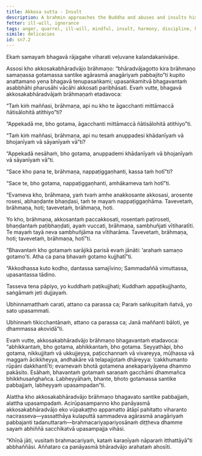 ```yaml
---
title: Akkosa sutta - Insult
description: A brahmin approaches the Buddha and abuses and insults him. The Buddha doesn't accept it, and explains this to the brahmin through a simile.
fetter: ill-will, ignorance
tags: anger, quarrel, ill-will, mindful, insult, harmony, discipline, heal, sn, sn1-11, sn7
simile: delicacies
id: sn7.2
---
```


Ekaṁ samayaṁ bhagavā rājagahe viharati veḷuvane kalandakanivāpe.

Assosi kho akkosakabhāradvājo brāhmaṇo: “bhāradvājagotto kira brāhmaṇo samaṇassa gotamassa santike agārasmā anagāriyaṁ pabbajito”ti kupito anattamano yena bhagavā tenupasaṅkami; upasaṅkamitvā bhagavantaṁ asabbhāhi pharusāhi vācāhi akkosati paribhāsati. Evaṁ vutte, bhagavā akkosakabhāradvājaṁ brāhmaṇaṁ etadavoca:

“Taṁ kiṁ maññasi, brāhmaṇa, api nu kho te āgacchanti mittāmaccā ñātisālohitā atithiyo”ti?

“Appekadā me, bho gotama, āgacchanti mittāmaccā ñātisālohitā atithiyo”ti.

“Taṁ kiṁ maññasi, brāhmaṇa, api nu tesaṁ anuppadesi khādanīyaṁ vā bhojanīyaṁ vā sāyanīyaṁ vā”ti?

“Appekadā nesāhaṁ, bho gotama, anuppademi khādanīyaṁ vā bhojanīyaṁ vā sāyanīyaṁ vā”ti.

“Sace kho pana te, brāhmaṇa, nappaṭiggaṇhanti, kassa taṁ hotī”ti?

“Sace te, bho gotama, nappaṭiggaṇhanti, amhākameva taṁ hotī”ti.

“Evameva kho, brāhmaṇa, yaṁ tvaṁ amhe anakkosante akkosasi, arosente rosesi, abhaṇḍante bhaṇḍasi, taṁ te mayaṁ nappaṭiggaṇhāma. Tavevetaṁ, brāhmaṇa, hoti; tavevetaṁ, brāhmaṇa, hoti.

Yo kho, brāhmaṇa, akkosantaṁ paccakkosati, rosentaṁ paṭiroseti, bhaṇḍantaṁ paṭibhaṇḍati, ayaṁ vuccati, brāhmaṇa, sambhuñjati vītiharatīti. Te mayaṁ tayā neva sambhuñjāma na vītiharāma. Tavevetaṁ, brāhmaṇa, hoti; tavevetaṁ, brāhmaṇa, hotī”ti.

“Bhavantaṁ kho gotamaṁ sarājikā parisā evaṁ jānāti: ‘arahaṁ samaṇo gotamo’ti. Atha ca pana bhavaṁ gotamo kujjhatī”ti.

“Akkodhassa kuto kodho,
dantassa samajīvino;
Sammadaññā vimuttassa,
upasantassa tādino.

Tasseva tena pāpiyo,
yo kuddhaṁ paṭikujjhati;
Kuddhaṁ appaṭikujjhanto,
saṅgāmaṁ jeti dujjayaṁ.

Ubhinnamatthaṁ carati,
attano ca parassa ca;
Paraṁ saṅkupitaṁ ñatvā,
yo sato upasammati.

Ubhinnaṁ tikicchantānaṁ,
attano ca parassa ca;
Janā maññanti bāloti,
ye dhammassa akovidā”ti.

Evaṁ vutte, akkosakabhāradvājo brāhmaṇo bhagavantaṁ etadavoca: “abhikkantaṁ, bho gotama, abhikkantaṁ, bho gotama. Seyyathāpi, bho gotama, nikkujjitaṁ vā ukkujjeyya, paṭicchannaṁ vā vivareyya, mūḷhassa vā maggaṁ ācikkheyya, andhakāre vā telapajjotaṁ dhāreyya: ‘cakkhumanto rūpāni dakkhantī’ti; evamevaṁ bhotā gotamena anekapariyāyena dhammo pakāsito. Esāhaṁ, bhavantaṁ gotamaṁ saraṇaṁ gacchāmi dhammañca bhikkhusaṅghañca. Labheyyāhaṁ, bhante, bhoto gotamassa santike pabbajjaṁ, labheyyaṁ upasampadan”ti.

Alattha kho akkosakabhāradvājo brāhmaṇo bhagavato santike pabbajjaṁ, alattha upasampadaṁ. Acirūpasampanno kho panāyasmā akkosakabhāradvājo eko vūpakaṭṭho appamatto ātāpī pahitatto viharanto nacirasseva—yassatthāya kulaputtā sammadeva agārasmā anagāriyaṁ pabbajanti tadanuttaraṁ—brahmacariyapariyosānaṁ diṭṭheva dhamme sayaṁ abhiññā sacchikatvā upasampajja vihāsi.

“Khīṇā jāti, vusitaṁ brahmacariyaṁ, kataṁ karaṇīyaṁ nāparaṁ itthattāyā”ti abbhaññāsi. Aññataro ca panāyasmā bhāradvājo arahataṁ ahosīti.